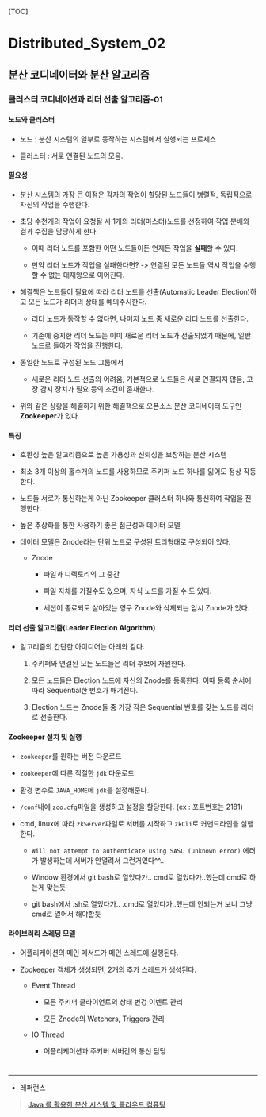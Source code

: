 [TOC]

# Distributed_System_02

## 분산 코디네이터와 분산 알고리즘

### 클러스터 코디네이션과 리더 선출 알고리즘-01

#### 노드와 클러스터

- 노드 : 분산 시스템의 일부로 동작하는 시스템에서 실행되는 프로세스

- 클러스터 : 서로 연결된 노드의 모음.

#### 필요성

- 분산 시스템의 가장 큰 이점은 각자의 작업이 할당된 노드들이 병렬적, 독립적으로 자신의 작업을 수행한다.

- 초당 수천개의 작업이 요청될 시 1개의 리더(마스터)노드를 선정하여 작업 분배와 결과 수집을 담당하게 한다.
  
  - 이때 리더 노드를 포함한 어떤 노드들이든 언제든 작업을 **실패**할 수 있다.
  
  - 만약 리더 노드가 작업을 실패한다면? -> 연결된 모든 노드들 역시 작업을 수행할 수 없는 대재앙으로 이어진다.

- 해결책은 노드들이 필요에 따라 리더 노드를 선출(Automatic Leader Election)하고 모든 노드가 리더의 상태를 예의주시한다.
  
  - 리더 노드가 동작할 수 없다면, 나머지 노드 중 새로운 리더 노드를 선출한다.
  
  - 기존에 중지한 리더 노드는 이미 새로운 리더 노드가 선출되었기 때문에, 일반 노드로 돌아가 작업을 진행한다.

- 동일한 노드로 구성된 노드 그룹에서
  
  - 새로운 리더 노드 선출의 어려움, 기본적으로 노드들은 서로 연결되지 않음, 고장 감지 장치가 필요 등의 조건이 존재한다.

- 위와 같은 상황을 해결하기 위한 해결책으로 오픈소스 분산 코디네이터 도구인 **Zookeeper**가 있다.

#### 특징

- 호환성 높은 알고리즘으로 높은 가용성과 신뢰성을 보장하는 분산 시스템

- 최소 3개 이상의 홀수개의 노드를 사용하므로 주키퍼 노드 하나를 잃어도 정상 작동한다.

- 노드들 서로가 통신하는게 아닌 Zookeeper 클러스터 하나와 통신하여 작업을 진행한다.

- 높은 추상화를 통한 사용하기 좋은 접근성과 데이터 모델

- 데이터 모델은 Znode라는 단위 노드로 구성된 트리형태로 구성되어 있다.
  
  - Znode
    
    - 파일과 디렉토리의 그 중간
    
    - 파일 자체를 가질수도 있으며, 자식 노드를 가질 수 도 있다.
    
    - 세션이 종료되도 살아있는 영구 Znode와 삭제되는 임시 Znode가 있다.

#### 리더 선출 알고리즘(Leader Election Algorithm)

- 알고리즘의 간단한 아이디어는 아래와 같다.
  
  1. 주키퍼와 연결된 모든 노드들은 리더 후보에 자원한다.
  
  2. 모든 노드들은 Election 노드에 자신의 Znode를 등록한다. 이때 등록 순서에 따라 Sequential한 번호가 매겨진다.
  
  3. Election 노드는 Znode들 중 가장 작은 Sequential 번호를 갖는 노드를 리더로 선출한다.

#### Zookeeper 설치 및 실행

- `zookeeper`를 원하는 버전 다운로드

- `zookeeper`에 따른 적절한 `jdk` 다운로드

- 환경 변수로 `JAVA_HOME`에 `jdk`를 설정해준다. 

- `/conf`내에 `zoo.cfg`파일을 생성하고 설정을 할당한다. (ex : 포트번호는 2181)

- cmd, linux에 따라 `zkServer`파일로 서버를 시작하고 `zkCli`로 커맨드라인을 실행한다.
  
  - `Will not attempt to authenticate using SASL (unknown error)` 에러가 발생하는데 서버가 안열려서 그런거였다^^..
  
  - Window 환경에서 git bash로 열었다가.. cmd로 열었다가..했는데 cmd로 하는게 맞는듯
  
  - git bash에서 .sh로 열었다가.. .cmd로 열었다가..했는데 안되는거 보니 그냥 cmd로 열어서 해야할듯

#### 라이브러리 스레딩 모델

- 어플리케이션의 메인 메서드가 메인 스레드에 실행된다.

- Zookeeper 객체가 생성되면, 2개의 추가 스레드가 생성된다.
  
  - Event Thread
    
    - 모든 주키퍼 클라이언트의 상태 변겅 이벤트 관리
    
    - 모든 Znode의 Watchers, Triggers 관리
  
  - IO Thread 
    
    - 어플리케이션과 주키버 서버간의 통신 담당

# 

---

- 레퍼런스

> [Java 를 활용한 분산 시스템 및 클라우드 컴퓨팅](https://www.udemy.com/course/java-distributed-system/)
